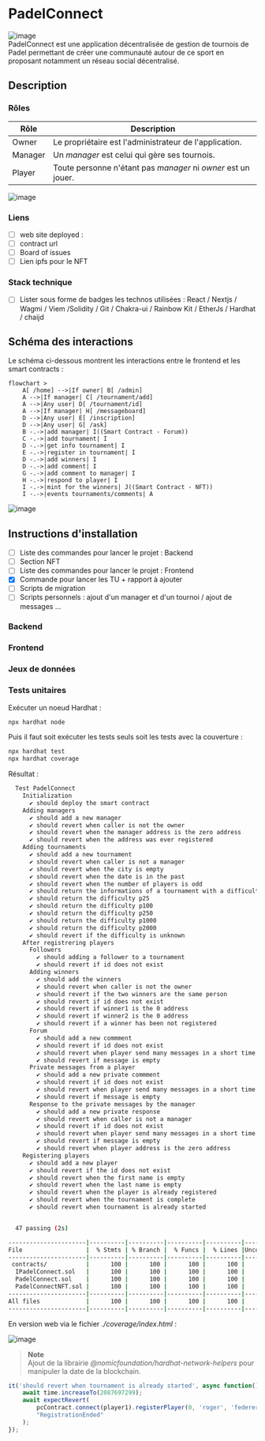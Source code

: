# PadelConnect

![image](https://github.com/mickablondo/PadelConnect/assets/36310658/574ad835-ce6a-4435-b521-45b413e6379b)  
PadelConnect est une application décentralisée de gestion de tournois de Padel permettant de créer une communauté autour de ce sport en proposant notamment un réseau social décentralisé.  

## Description

### Rôles
| Rôle | Description |
|----|----|
| Owner | Le propriétaire est l'administrateur de l'application. |
| Manager | Un <i>manager</i> est celui qui gère ses tournois. |
| Player | Toute personne n'étant pas <i>manager</i> ni <i>owner</i> est un jouer. |  

![image](https://github.com/mickablondo/PadelConnect/assets/36310658/1964eb71-1d91-4818-a37c-eef5154365f4)  

### Liens

- [ ] web site deployed : 
- [ ] contract url
- [ ] Board of issues
- [ ] Lien ipfs pour le NFT

### Stack technique

- [ ] Lister sous forme de badges les technos utilisées : React / Nextjs / Wagmi / Viem /Solidity / Git / Chakra-ui / Rainbow Kit / EtherJs / Hardhat / chaijd

## Schéma des interactions
Le schéma ci-dessous montrent les interactions entre le frontend et les smart contracts :  
```mermaid
flowchart >
    A[ /home] -->|If owner| B[ /admin]
    A -->|If manager| C[ /tournament/add]
    A -->|Any user| D[ /tournament/id]
    A -->|If manager| H[ /messageboard]
    D -->|Any user| E[ /inscription]
    D -->|Any user| G[ /ask]
    B -.->|add manager| I((Smart Contract - Forum))
    C -.->|add tournament| I
    D -.->|get info tournament| I
    E -.->|register in tournament| I
    D -.->|add winners| I
    D -.->|add comment| I
    G -.->|add comment to manager| I
    H -.->|respond to player| I
    I -.->|mint for the winners| J((Smart Contract - NFT))
    I -.->|events tournaments/comments| A
```
![image](https://github.com/mickablondo/PadelConnect/assets/36310658/2214d57d-b78b-4f01-93a0-ccec16eb74e1)

## Instructions d'installation

- [ ] Liste des commandes pour lancer le projet : Backend
- [ ] Section NFT
- [ ] Liste des commandes pour lancer le projet : Frontend
- [X] Commande pour lancer les TU + rapport à ajouter
- [ ] Scripts de migration
- [ ] Scripts personnels : ajout d'un manager et d'un tournoi / ajout de messages ...

### Backend
### Frontend
### Jeux de données 
### Tests unitaires
Exécuter un noeud Hardhat : 
```bash
npx hardhat node
```
Puis il faut soit exécuter les tests seuls soit les tests avec la couverture :  
```bash
npx hardhat test  
npx hardhat coverage
```

Résultat :  
```bash
  Test PadelConnect
    Initialization
      ✔ should deploy the smart contract
    Adding managers
      ✔ should add a new manager
      ✔ should revert when caller is not the owner
      ✔ should revert when the manager address is the zero address
      ✔ should revert when the address was ever registered
    Adding tournaments
      ✔ should add a new tournament
      ✔ should revert when caller is not a manager
      ✔ should revert when the city is empty
      ✔ should revert when the date is in the past
      ✔ should revert when the number of players is odd
      ✔ should return the informations of a tournament with a difficulty p500
      ✔ should return the difficulty p25
      ✔ should return the difficulty p100
      ✔ should return the difficulty p250
      ✔ should return the difficulty p1000
      ✔ should return the difficulty p2000
      ✔ should revert if the difficulty is unknown
    After registrering players
      Followers
        ✔ should adding a follower to a tournament
        ✔ should revert if id does not exist
      Adding winners
        ✔ should add the winners
        ✔ should revert when caller is not the owner
        ✔ should revert if the two winners are the same person
        ✔ should revert if id does not exist
        ✔ should revert if winner1 is the 0 address
        ✔ should revert if winner2 is the 0 address
        ✔ should revert if a winner has been not registered
      Forum
        ✔ should add a new commment
        ✔ should revert if id does not exist
        ✔ should revert when player send many messages in a short time
        ✔ should revert if message is empty
      Private messages from a player
        ✔ should add a new private commment
        ✔ should revert if id does not exist
        ✔ should revert when player send many messages in a short time
        ✔ should revert if message is empty
      Response to the private messages by the manager
        ✔ should add a new private response
        ✔ should revert when caller is not a manager
        ✔ should revert if id does not exist
        ✔ should revert when player send many messages in a short time
        ✔ should revert if message is empty
        ✔ should revert when player address is the zero address
    Registering players
      ✔ should add a new player
      ✔ should revert if the id does not exist
      ✔ should revert when the first name is empty
      ✔ should revert when the last name is empty
      ✔ should revert when the player is already registered
      ✔ should revert when the tournament is complete
      ✔ should revert when tournament is already started


  47 passing (2s)

----------------------|----------|----------|----------|----------|----------------|
File                  |  % Stmts | % Branch |  % Funcs |  % Lines |Uncovered Lines |
----------------------|----------|----------|----------|----------|----------------|
 contracts/           |      100 |      100 |      100 |      100 |                |
  IPadelConnect.sol   |      100 |      100 |      100 |      100 |                |
  PadelConnect.sol    |      100 |      100 |      100 |      100 |                |
  PadelConnectNFT.sol |      100 |      100 |      100 |      100 |                |
----------------------|----------|----------|----------|----------|----------------|
All files             |      100 |      100 |      100 |      100 |                |
----------------------|----------|----------|----------|----------|----------------|
```

En version web via le fichier <i>./coverage/index.html</i> :  
  
![image](https://github.com/mickablondo/PadelConnect/assets/36310658/43f9a92e-0d84-4969-8b00-6d874ce8b0be)
  
  
> **Note**  
> Ajout de la librairie <i>@nomicfoundation/hardhat-network-helpers</i> pour manipuler la date de la blockchain.


```js
it('should revert when tournament is already started', async function() {
    await time.increaseTo(2087697299);
    await expectRevert(
        pcContract.connect(player1).registerPlayer(0, 'roger', 'federer'),
        "RegistrationEnded"
    );
});
```
